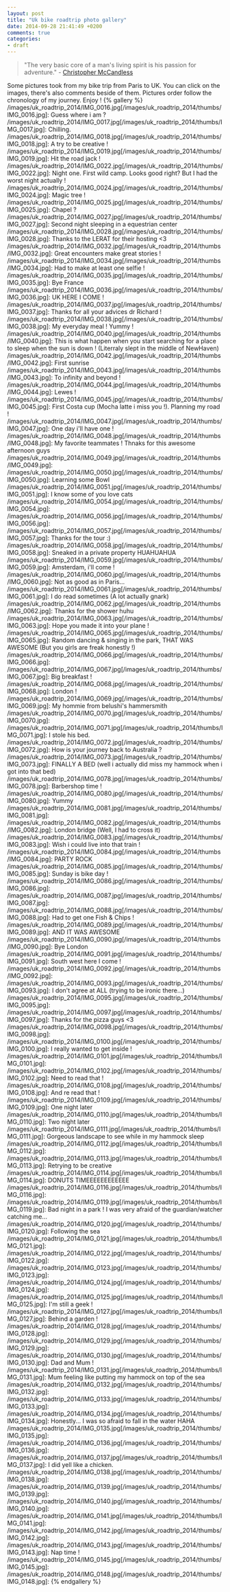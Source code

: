 ```yaml
---
layout: post
title: "Uk bike roadtrip photo gallery"
date: 2014-09-28 21:41:49 +0200
comments: true
categories:
- draft
---
```

> "The very basic core of a man's living spirit is his passion for adventure." - [Christopher McCandless](http://en.wikipedia.org/wiki/Christopher_McCandless)

<!-- more -->

Some pictures took from my bike trip from Paris to UK. You can click on the images, there's also comments beside of them. Pictures order follow the chronology of my journey. Enjoy !
{% gallery %}
/images/uk_roadtrip_2014/IMG_0016.jpg[/images/uk_roadtrip_2014/thumbs/IMG_0016.jpg]: Guess where i am ?
/images/uk_roadtrip_2014/IMG_0017.jpg[/images/uk_roadtrip_2014/thumbs/IMG_0017.jpg]: Chilling.
/images/uk_roadtrip_2014/IMG_0018.jpg[/images/uk_roadtrip_2014/thumbs/IMG_0018.jpg]: A try to be creative !
/images/uk_roadtrip_2014/IMG_0019.jpg[/images/uk_roadtrip_2014/thumbs/IMG_0019.jpg]: Hit the road jack !
/images/uk_roadtrip_2014/IMG_0022.jpg[/images/uk_roadtrip_2014/thumbs/IMG_0022.jpg]: Night one. First wild camp. Looks good right? But I had the worst night actually !
/images/uk_roadtrip_2014/IMG_0024.jpg[/images/uk_roadtrip_2014/thumbs/IMG_0024.jpg]: Magic tree !
/images/uk_roadtrip_2014/IMG_0025.jpg[/images/uk_roadtrip_2014/thumbs/IMG_0025.jpg]: Chapel ?
/images/uk_roadtrip_2014/IMG_0027.jpg[/images/uk_roadtrip_2014/thumbs/IMG_0027.jpg]: Second night sleeping in a equestrian center
/images/uk_roadtrip_2014/IMG_0028.jpg[/images/uk_roadtrip_2014/thumbs/IMG_0028.jpg]: Thanks to the LERAT for their hosting <3
/images/uk_roadtrip_2014/IMG_0032.jpg[/images/uk_roadtrip_2014/thumbs/IMG_0032.jpg]: Great encounters make great stories !
/images/uk_roadtrip_2014/IMG_0034.jpg[/images/uk_roadtrip_2014/thumbs/IMG_0034.jpg]: Had to make at least one selfie !
/images/uk_roadtrip_2014/IMG_0035.jpg[/images/uk_roadtrip_2014/thumbs/IMG_0035.jpg]: Bye France
/images/uk_roadtrip_2014/IMG_0036.jpg[/images/uk_roadtrip_2014/thumbs/IMG_0036.jpg]: UK HERE I COME !
/images/uk_roadtrip_2014/IMG_0037.jpg[/images/uk_roadtrip_2014/thumbs/IMG_0037.jpg]: Thanks for all your advices dr Richard !
/images/uk_roadtrip_2014/IMG_0038.jpg[/images/uk_roadtrip_2014/thumbs/IMG_0038.jpg]: My everyday meal ! Yummy !
/images/uk_roadtrip_2014/IMG_0040.jpg[/images/uk_roadtrip_2014/thumbs/IMG_0040.jpg]: This is what happen when you start searching for a place to sleep when the sun is down ! (Literraly slept in the middle of NewHaven)
/images/uk_roadtrip_2014/IMG_0042.jpg[/images/uk_roadtrip_2014/thumbs/IMG_0042.jpg]: First sunrise
/images/uk_roadtrip_2014/IMG_0043.jpg[/images/uk_roadtrip_2014/thumbs/IMG_0043.jpg]: To infinity and beyond !
/images/uk_roadtrip_2014/IMG_0044.jpg[/images/uk_roadtrip_2014/thumbs/IMG_0044.jpg]: Lewes !
/images/uk_roadtrip_2014/IMG_0045.jpg[/images/uk_roadtrip_2014/thumbs/IMG_0045.jpg]: First Costa cup (Mocha latte i miss you !). Planning my road !
/images/uk_roadtrip_2014/IMG_0047.jpg[/images/uk_roadtrip_2014/thumbs/IMG_0047.jpg]: One day i'll have one !
/images/uk_roadtrip_2014/IMG_0048.jpg[/images/uk_roadtrip_2014/thumbs/IMG_0048.jpg]: My favorite teammates ! Thnaks for this awesome afternoon guys
/images/uk_roadtrip_2014/IMG_0049.jpg[/images/uk_roadtrip_2014/thumbs/IMG_0049.jpg]:
/images/uk_roadtrip_2014/IMG_0050.jpg[/images/uk_roadtrip_2014/thumbs/IMG_0050.jpg]: Learning some Bowl
/images/uk_roadtrip_2014/IMG_0051.jpg[/images/uk_roadtrip_2014/thumbs/IMG_0051.jpg]: I know some of you love cats
/images/uk_roadtrip_2014/IMG_0054.jpg[/images/uk_roadtrip_2014/thumbs/IMG_0054.jpg]:
/images/uk_roadtrip_2014/IMG_0056.jpg[/images/uk_roadtrip_2014/thumbs/IMG_0056.jpg]:
/images/uk_roadtrip_2014/IMG_0057.jpg[/images/uk_roadtrip_2014/thumbs/IMG_0057.jpg]: Thanks for the tour :)
/images/uk_roadtrip_2014/IMG_0058.jpg[/images/uk_roadtrip_2014/thumbs/IMG_0058.jpg]: Sneaked in a private property HUAHUAHUA
/images/uk_roadtrip_2014/IMG_0059.jpg[/images/uk_roadtrip_2014/thumbs/IMG_0059.jpg]: Amsterdam, i'll come !
/images/uk_roadtrip_2014/IMG_0060.jpg[/images/uk_roadtrip_2014/thumbs/IMG_0060.jpg]: Not as good as in Paris...
/images/uk_roadtrip_2014/IMG_0061.jpg[/images/uk_roadtrip_2014/thumbs/IMG_0061.jpg]: I do read sometimes (A lot actually gnark)
/images/uk_roadtrip_2014/IMG_0062.jpg[/images/uk_roadtrip_2014/thumbs/IMG_0062.jpg]: Thanks for the shower huhu
/images/uk_roadtrip_2014/IMG_0063.jpg[/images/uk_roadtrip_2014/thumbs/IMG_0063.jpg]: Hope you made it into your plane !
/images/uk_roadtrip_2014/IMG_0065.jpg[/images/uk_roadtrip_2014/thumbs/IMG_0065.jpg]: Random dancing & singing in the park, THAT WAS AWESOME (But you girls are freak honestly !)
/images/uk_roadtrip_2014/IMG_0066.jpg[/images/uk_roadtrip_2014/thumbs/IMG_0066.jpg]:
/images/uk_roadtrip_2014/IMG_0067.jpg[/images/uk_roadtrip_2014/thumbs/IMG_0067.jpg]: Big breakfast !
/images/uk_roadtrip_2014/IMG_0068.jpg[/images/uk_roadtrip_2014/thumbs/IMG_0068.jpg]: London !
/images/uk_roadtrip_2014/IMG_0069.jpg[/images/uk_roadtrip_2014/thumbs/IMG_0069.jpg]: My hommie from belushi's hammersmith
/images/uk_roadtrip_2014/IMG_0070.jpg[/images/uk_roadtrip_2014/thumbs/IMG_0070.jpg]:
/images/uk_roadtrip_2014/IMG_0071.jpg[/images/uk_roadtrip_2014/thumbs/IMG_0071.jpg]: I stole his bed.
/images/uk_roadtrip_2014/IMG_0072.jpg[/images/uk_roadtrip_2014/thumbs/IMG_0072.jpg]: How is your journey back to Australia ?
/images/uk_roadtrip_2014/IMG_0073.jpg[/images/uk_roadtrip_2014/thumbs/IMG_0073.jpg]: FINALLY A BED (well i actually did miss my hammock when i got into that bed)
/images/uk_roadtrip_2014/IMG_0078.jpg[/images/uk_roadtrip_2014/thumbs/IMG_0078.jpg]: Barbershop time !
/images/uk_roadtrip_2014/IMG_0080.jpg[/images/uk_roadtrip_2014/thumbs/IMG_0080.jpg]: Yummy
/images/uk_roadtrip_2014/IMG_0081.jpg[/images/uk_roadtrip_2014/thumbs/IMG_0081.jpg]:
/images/uk_roadtrip_2014/IMG_0082.jpg[/images/uk_roadtrip_2014/thumbs/IMG_0082.jpg]: London bridge (Well, I had to cross it)
/images/uk_roadtrip_2014/IMG_0083.jpg[/images/uk_roadtrip_2014/thumbs/IMG_0083.jpg]: Wish i could live into that train !
/images/uk_roadtrip_2014/IMG_0084.jpg[/images/uk_roadtrip_2014/thumbs/IMG_0084.jpg]: PARTY ROCK
/images/uk_roadtrip_2014/IMG_0085.jpg[/images/uk_roadtrip_2014/thumbs/IMG_0085.jpg]: Sunday is bike day !
/images/uk_roadtrip_2014/IMG_0086.jpg[/images/uk_roadtrip_2014/thumbs/IMG_0086.jpg]:
/images/uk_roadtrip_2014/IMG_0087.jpg[/images/uk_roadtrip_2014/thumbs/IMG_0087.jpg]:
/images/uk_roadtrip_2014/IMG_0088.jpg[/images/uk_roadtrip_2014/thumbs/IMG_0088.jpg]: Had to get one Fish & Chips !
/images/uk_roadtrip_2014/IMG_0089.jpg[/images/uk_roadtrip_2014/thumbs/IMG_0089.jpg]: AND IT WAS AWESOME
/images/uk_roadtrip_2014/IMG_0090.jpg[/images/uk_roadtrip_2014/thumbs/IMG_0090.jpg]: Bye London
/images/uk_roadtrip_2014/IMG_0091.jpg[/images/uk_roadtrip_2014/thumbs/IMG_0091.jpg]: South west here I come !
/images/uk_roadtrip_2014/IMG_0092.jpg[/images/uk_roadtrip_2014/thumbs/IMG_0092.jpg]:
/images/uk_roadtrip_2014/IMG_0093.jpg[/images/uk_roadtrip_2014/thumbs/IMG_0093.jpg]: I don't agree at ALL (trying to be ironic there...)
/images/uk_roadtrip_2014/IMG_0095.jpg[/images/uk_roadtrip_2014/thumbs/IMG_0095.jpg]:
/images/uk_roadtrip_2014/IMG_0097.jpg[/images/uk_roadtrip_2014/thumbs/IMG_0097.jpg]: Thanks for the pizza guys <3
/images/uk_roadtrip_2014/IMG_0098.jpg[/images/uk_roadtrip_2014/thumbs/IMG_0098.jpg]:
/images/uk_roadtrip_2014/IMG_0100.jpg[/images/uk_roadtrip_2014/thumbs/IMG_0100.jpg]: I really wanted to get inside !
/images/uk_roadtrip_2014/IMG_0101.jpg[/images/uk_roadtrip_2014/thumbs/IMG_0101.jpg]:
/images/uk_roadtrip_2014/IMG_0102.jpg[/images/uk_roadtrip_2014/thumbs/IMG_0102.jpg]: Need to read that !
/images/uk_roadtrip_2014/IMG_0108.jpg[/images/uk_roadtrip_2014/thumbs/IMG_0108.jpg]: And re read that !
/images/uk_roadtrip_2014/IMG_0109.jpg[/images/uk_roadtrip_2014/thumbs/IMG_0109.jpg]: One night later
/images/uk_roadtrip_2014/IMG_0110.jpg[/images/uk_roadtrip_2014/thumbs/IMG_0110.jpg]: Two night later
/images/uk_roadtrip_2014/IMG_0111.jpg[/images/uk_roadtrip_2014/thumbs/IMG_0111.jpg]: Gorgeous landscape to see while in my hammock sleep
/images/uk_roadtrip_2014/IMG_0112.jpg[/images/uk_roadtrip_2014/thumbs/IMG_0112.jpg]:
/images/uk_roadtrip_2014/IMG_0113.jpg[/images/uk_roadtrip_2014/thumbs/IMG_0113.jpg]: Retrying to be creative
/images/uk_roadtrip_2014/IMG_0114.jpg[/images/uk_roadtrip_2014/thumbs/IMG_0114.jpg]: DONUTS TIMEEEEEEEEEEEE
/images/uk_roadtrip_2014/IMG_0116.jpg[/images/uk_roadtrip_2014/thumbs/IMG_0116.jpg]:
/images/uk_roadtrip_2014/IMG_0119.jpg[/images/uk_roadtrip_2014/thumbs/IMG_0119.jpg]: Bad night in a park ! I was very afraid of the guardian/watcher catching me...
/images/uk_roadtrip_2014/IMG_0120.jpg[/images/uk_roadtrip_2014/thumbs/IMG_0120.jpg]: Following the sea
/images/uk_roadtrip_2014/IMG_0121.jpg[/images/uk_roadtrip_2014/thumbs/IMG_0121.jpg]:
/images/uk_roadtrip_2014/IMG_0122.jpg[/images/uk_roadtrip_2014/thumbs/IMG_0122.jpg]:
/images/uk_roadtrip_2014/IMG_0123.jpg[/images/uk_roadtrip_2014/thumbs/IMG_0123.jpg]:
/images/uk_roadtrip_2014/IMG_0124.jpg[/images/uk_roadtrip_2014/thumbs/IMG_0124.jpg]:
/images/uk_roadtrip_2014/IMG_0125.jpg[/images/uk_roadtrip_2014/thumbs/IMG_0125.jpg]: I'm still a geek !
/images/uk_roadtrip_2014/IMG_0127.jpg[/images/uk_roadtrip_2014/thumbs/IMG_0127.jpg]: Behind a garden !
/images/uk_roadtrip_2014/IMG_0128.jpg[/images/uk_roadtrip_2014/thumbs/IMG_0128.jpg]:
/images/uk_roadtrip_2014/IMG_0129.jpg[/images/uk_roadtrip_2014/thumbs/IMG_0129.jpg]:
/images/uk_roadtrip_2014/IMG_0130.jpg[/images/uk_roadtrip_2014/thumbs/IMG_0130.jpg]: Dad and Mum !
/images/uk_roadtrip_2014/IMG_0131.jpg[/images/uk_roadtrip_2014/thumbs/IMG_0131.jpg]: Mum feeling like putting my hammock on top of the sea
/images/uk_roadtrip_2014/IMG_0132.jpg[/images/uk_roadtrip_2014/thumbs/IMG_0132.jpg]:
/images/uk_roadtrip_2014/IMG_0133.jpg[/images/uk_roadtrip_2014/thumbs/IMG_0133.jpg]:
/images/uk_roadtrip_2014/IMG_0134.jpg[/images/uk_roadtrip_2014/thumbs/IMG_0134.jpg]: Honestly... I was so afraid to fall in the water HAHA
/images/uk_roadtrip_2014/IMG_0135.jpg[/images/uk_roadtrip_2014/thumbs/IMG_0135.jpg]:
/images/uk_roadtrip_2014/IMG_0136.jpg[/images/uk_roadtrip_2014/thumbs/IMG_0136.jpg]:
/images/uk_roadtrip_2014/IMG_0137.jpg[/images/uk_roadtrip_2014/thumbs/IMG_0137.jpg]: I did yell like a chicken.
/images/uk_roadtrip_2014/IMG_0138.jpg[/images/uk_roadtrip_2014/thumbs/IMG_0138.jpg]:
/images/uk_roadtrip_2014/IMG_0139.jpg[/images/uk_roadtrip_2014/thumbs/IMG_0139.jpg]:
/images/uk_roadtrip_2014/IMG_0140.jpg[/images/uk_roadtrip_2014/thumbs/IMG_0140.jpg]:
/images/uk_roadtrip_2014/IMG_0141.jpg[/images/uk_roadtrip_2014/thumbs/IMG_0141.jpg]:
/images/uk_roadtrip_2014/IMG_0142.jpg[/images/uk_roadtrip_2014/thumbs/IMG_0142.jpg]:
/images/uk_roadtrip_2014/IMG_0143.jpg[/images/uk_roadtrip_2014/thumbs/IMG_0143.jpg]: Nap time !
/images/uk_roadtrip_2014/IMG_0145.jpg[/images/uk_roadtrip_2014/thumbs/IMG_0145.jpg]:
/images/uk_roadtrip_2014/IMG_0148.jpg[/images/uk_roadtrip_2014/thumbs/IMG_0148.jpg]:
{% endgallery %}
